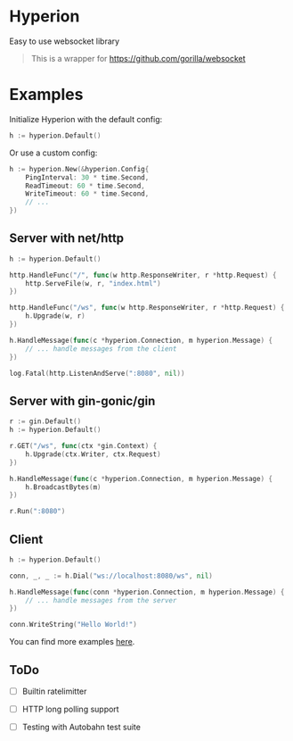 # Hyperion
Easy to use websocket library

> This is a wrapper for https://github.com/gorilla/websocket


# Examples

Initialize Hyperion with the default config:
```go
h := hyperion.Default()
```

Or use a custom config:
```go
h := hyperion.New(&hyperion.Config{
    PingInterval: 30 * time.Second,
    ReadTimeout: 60 * time.Second,
    WriteTimeout: 60 * time.Second,
    // ...
})
```


## Server with net/http
```go
h := hyperion.Default()

http.HandleFunc("/", func(w http.ResponseWriter, r *http.Request) {
    http.ServeFile(w, r, "index.html")
})

http.HandleFunc("/ws", func(w http.ResponseWriter, r *http.Request) {
    h.Upgrade(w, r)
})

h.HandleMessage(func(c *hyperion.Connection, m hyperion.Message) {
    // ... handle messages from the client
})

log.Fatal(http.ListenAndServe(":8080", nil))
```

## Server with gin-gonic/gin
```go
r := gin.Default()
h := hyperion.Default()

r.GET("/ws", func(ctx *gin.Context) {
	h.Upgrade(ctx.Writer, ctx.Request)
})

h.HandleMessage(func(c *hyperion.Connection, m hyperion.Message) {
	h.BroadcastBytes(m)
})

r.Run(":8080")
```


## Client
```go
h := hyperion.Default()

conn, _, _ := h.Dial("ws://localhost:8080/ws", nil)

h.HandleMessage(func(conn *hyperion.Connection, m hyperion.Message) {
	// ... handle messages from the server
})

conn.WriteString("Hello World!")
```


You can find more examples [here](https://github.com/Ju0x/hyperion/tree/main/examples).

## ToDo

- [ ] Builtin ratelimitter

- [ ] HTTP long polling support

- [ ] Testing with Autobahn test suite
